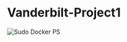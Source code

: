 # Vanderbilt-Project1

![Sudo Docker PS](https://user-images.githubusercontent.com/90538632/152668255-4b25cfbc-35b7-4c08-893b-4db3a63dbdc4.PNG)
